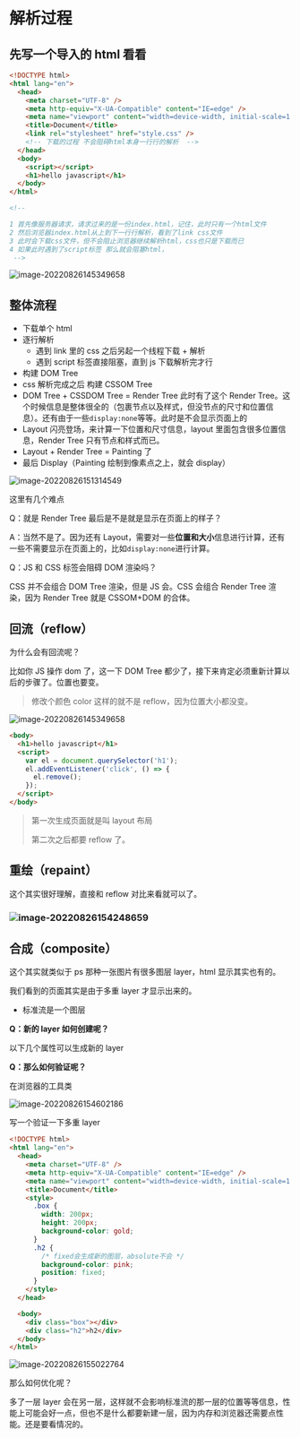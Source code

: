 # 解析过程

## 先写一个导入的 html 看看

```html
<!DOCTYPE html>
<html lang="en">
  <head>
    <meta charset="UTF-8" />
    <meta http-equiv="X-UA-Compatible" content="IE=edge" />
    <meta name="viewport" content="width=device-width, initial-scale=1.0" />
    <title>Document</title>
    <link rel="stylesheet" href="style.css" />
    <!-- 下载的过程 不会阻碍html本身一行行的解析  -->
  </head>
  <body>
    <script></script>
    <h1>hello javascript</h1>
  </body>
</html>

<!--

1 首先像服务器请求，请求过来的是一份index.html，记住，此时只有一个html文件
2 然后浏览器index.html从上到下一行行解析，看到了link css文件
3 此时会下载css文件，但不会阻止浏览器继续解析html，css也只是下载而已
4 如果此时遇到了script标签 那么就会阻塞html，
 -->
```

![image-20220826145349658](https://raw.githubusercontent.com/chihokyo/image_host/develop/image-20220826145349658.png)

## 整体流程

- 下载单个 html
- 逐行解析
  - 遇到 link 里的 css 之后另起一个线程下载 + 解析
  - 遇到 script 标签直接阻塞，直到 js 下载解析完才行
- 构建 DOM Tree
- css 解析完成之后 构建 CSSOM Tree
- DOM Tree + CSSDOM Tree = Render Tree 此时有了这个 Render Tree。这个时候信息是整体很全的（包裹节点以及样式，但没节点的尺寸和位置信息）。还有由于一些`display:none`等等。此时是不会显示页面上的
- Layout 闪亮登场，来计算一下位置和尺寸信息，layout 里面包含很多位置信息，Render Tree 只有节点和样式而已。
- Layout + Render Tree = Painting 了
- 最后 Display（Painting 绘制到像素点之上，就会 display）

![image-20220826151314549](https://raw.githubusercontent.com/chihokyo/image_host/develop/image-20220826151314549.png)

这里有几个难点

Q：就是 Render Tree 最后是不是就是显示在页面上的样子？

A：当然不是了。因为还有 Layout，需要对一些**位置和大小**信息进行计算，还有一些不需要显示在页面上的，比如`display:none`进行计算。

Q：JS 和 CSS 标签会阻碍 DOM 渲染吗？

CSS 并不会组合 DOM Tree 渲染，但是 JS 会。CSS 会组合 Render Tree 渲染，因为 Render Tree 就是 CSSOM+DOM 的合体。

## 回流（reflow）

为什么会有回流呢？

比如你 JS 操作 dom 了，这一下 DOM Tree 都少了，接下来肯定必须重新计算以后的步骤了。位置也要变。

> 修改个颜色 color 这样的就不是 reflow，因为位置大小都没变。

![image-20220826145349658](https://raw.githubusercontent.com/chihokyo/image_host/develop/image-20220826145349658.png)

```html
<body>
  <h1>hello javascript</h1>
  <script>
    var el = document.querySelector('h1');
    el.addEventListener('click', () => {
      el.remove();
    });
  </script>
</body>
```

> 第一次生成页面就是叫 layout 布局
>
> 第二次之后都要 reflow 了。

## 重绘（repaint）

这个其实很好理解，直接和 reflow 对比来看就可以了。

### ![image-20220826154248659](https://raw.githubusercontent.com/chihokyo/image_host/develop/image-20220826154248659.png)

## 合成（composite）

这个其实就类似于 ps 那种一张图片有很多图层 layer，html 显示其实也有的。

我们看到的页面其实是由于多重 layer 才显示出来的。

- 标准流是一个图层

**Q：新的 layer 如何创建呢？**

以下几个属性可以生成新的 layer

**Q：那么如何验证呢？**

在浏览器的工具类

![image-20220826154602186](https://raw.githubusercontent.com/chihokyo/image_host/develop/image-20220826154602186.png)

写一个验证一下多重 layer

```html
<!DOCTYPE html>
<html lang="en">
  <head>
    <meta charset="UTF-8" />
    <meta http-equiv="X-UA-Compatible" content="IE=edge" />
    <meta name="viewport" content="width=device-width, initial-scale=1.0" />
    <title>Document</title>
    <style>
      .box {
        width: 200px;
        height: 200px;
        background-color: gold;
      }
      .h2 {
        /* fixed会生成新的图层，absolute不会 */
        background-color: pink;
        position: fixed;
      }
    </style>
  </head>

  <body>
    <div class="box"></div>
    <div class="h2">h2</div>
  </body>
</html>
```

![image-20220826155022764](https://raw.githubusercontent.com/chihokyo/image_host/develop/image-20220826155022764.png)

那么如何优化呢？

多了一层 layer 会在另一层，这样就不会影响标准流的那一层的位置等等信息，性能上可能会好一点，但也不是什么都要新建一层，因为内存和浏览器还需要点性能。还是要看情况的。
